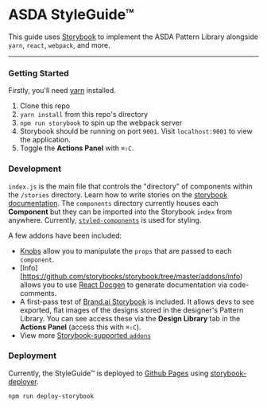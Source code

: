 # ASDA StyleGuide™
This guide uses [Storybook](storybook.js.org) to implement the ASDA Pattern Library alongside `yarn`, `react`, `webpack`, and more.

----------------

### Getting Started

Firstly, you'll need [yarn](https://yarnpkg.com/lang/en/docs/install/) installed.

1. Clone this repo
2. `yarn install` from this repo's directory
3. `npm run storybook` to spin up the webpack server
4. Storybook should be running on port `9001`. Visit `localhost:9001` to view the application.
5. Toggle the **Actions Panel** with `⌘⇧C`.

### Development

`index.js` is the main file that controls the "directory" of components within the `/stories` directory. Learn how to write stories on the [storybook documentation](https://storybook.js.org/basics/writing-stories/).
The `components` directory currently houses each **Component** but they can be imported into the Storybook `index` from anywhere.
Currently, [`styled-components`](https://www.styled-components.com/) is used for styling.

A few addons have been included:
- [Knobs](https://github.com/storybooks/storybook/tree/master/addons/knobs) allow you to manipulate the `props` that are passed to each `component`.
- [Info][https://github.com/storybooks/storybook/tree/master/addons/info) allows you to use [React Docgen](https://react-styleguidist.js.org/docs/documenting.html) to generate documentation via code-comments.
- A first-pass test of [Brand.ai Storybook](https://github.com/brandai/brandai-storybook) is included. It allows devs to see exported, flat images of the designs stored in the designer's Pattern Library.
You can see access these via the **Design Library** tab in the **Actions Panel** (access this with `⌘⇧C`).
- View more [Storybook-supported `addons`](https://storybook.js.org/addons/addon-gallery/)


### Deployment

Currently, the StyleGuide™ is deployed to [Github Pages](chandlervdw.com/asda-styleguide) using [storybook-deployer](https://github.com/storybooks/storybook-deployer).
```
npm run deploy-storybook
```

